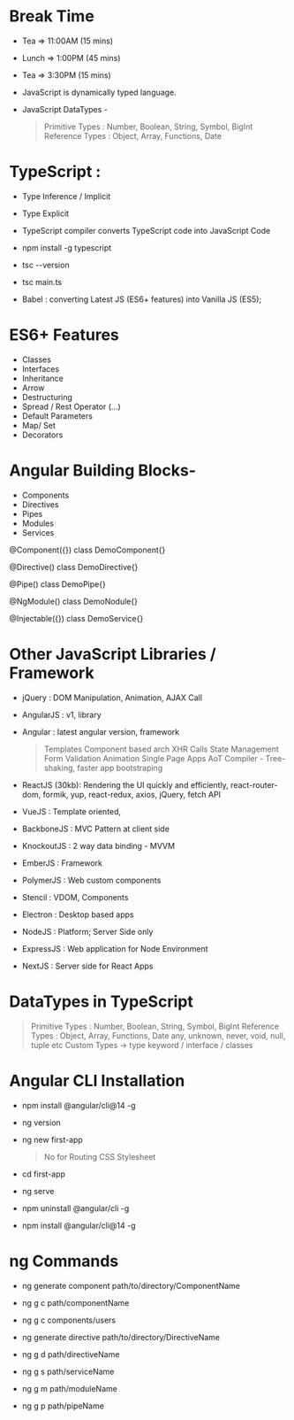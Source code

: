 # Break Time

- Tea => 11:00AM (15 mins)
- Lunch => 1:00PM (45 mins)
- Tea => 3:30PM (15 mins)

- JavaScript is dynamically typed language.
- JavaScript DataTypes -
  > Primitive Types : Number, Boolean, String, Symbol, BigInt
  > Reference Types : Object, Array, Functions, Date

# TypeScript :

- Type Inference / Implicit
- Type Explicit

- TypeScript compiler converts TypeScript code into JavaScript Code
- npm install -g typescript
- tsc --version
- tsc main.ts

- Babel : converting Latest JS (ES6+ features) into Vanilla JS (ES5);

# ES6+ Features

- Classes
- Interfaces
- Inheritance
- Arrow
- Destructuring
- Spread / Rest Operator (...)
- Default Parameters
- Map/ Set
- Decorators

# Angular Building Blocks-

- Components
- Directives
- Pipes
- Modules
- Services

@Component({})
class DemoComponent{}

@Directive()
class DemoDirective{}

@Pipe()
class DemoPipe{}

@NgModule()
class DemoNodule{}

@Injectable({})
class DemoService{}

# Other JavaScript Libraries / Framework

- jQuery : DOM Manipulation, Animation, AJAX Call
- AngularJS : v1, library
- Angular : latest angular version, framework
  > Templates
  > Component based arch
  > XHR Calls
  > State Management
  > Form Validation
  > Animation
  > Single Page Apps
  > AoT Compiler - Tree-shaking, faster app bootstraping
- ReactJS (30kb): Rendering the UI quickly and efficiently, react-router-dom, formik, yup, react-redux, axios, jQuery, fetch API
- VueJS : Template oriented,
- BackboneJS : MVC Pattern at client side
- KnockoutJS : 2 way data binding - MVVM
- EmberJS : Framework
- PolymerJS : Web custom components
- Stencil : VDOM, Components
- Electron : Desktop based apps

- NodeJS : Platform; Server Side only
- ExpressJS : Web application for Node Environment
- NextJS : Server side for React Apps

# DataTypes in TypeScript

> Primitive Types : Number, Boolean, String, Symbol, BigInt
> Reference Types : Object, Array, Functions, Date
> any, unknown, never, void, null, tuple etc
> Custom Types -> type keyword / interface / classes

# Angular CLI Installation

- npm install @angular/cli@14 -g
- ng version
- ng new first-app
  > No for Routing
  > CSS Stylesheet
- cd first-app
- ng serve

- npm uninstall @angular/cli -g
- npm install @angular/cli@14 -g

# ng Commands

- ng generate component path/to/directory/ComponentName
- ng g c path/componentName

- ng g c components/users

- ng generate directive path/to/directory/DirectiveName
- ng g d path/directiveName

- ng g s path/serviceName
- ng g m path/moduleName
- ng g p path/pipeName
